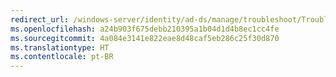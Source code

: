 ```yaml
---
redirect_url: /windows-server/identity/ad-ds/manage/troubleshoot/Troubleshooting-Active-Directory-Replication-Problems
ms.openlocfilehash: a24b903f675debb210395a1b04d1d4b8ec1cc4fe
ms.sourcegitcommit: 4a084e3141e822eae8d48caf5eb286c25f30d870
ms.translationtype: HT
ms.contentlocale: pt-BR
---
```

